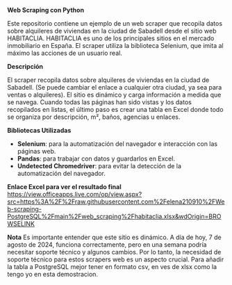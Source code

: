 **Web Scraping con Python** 

Este repositorio contiene un ejemplo de un web scraper que recopila datos sobre alquileres de viviendas 
en la ciudad de Sabadell desde el sitio web HABITACLIA. 
HABITACLIA es uno de los principales sitios en el mercado inmobiliario en España. 
El scraper utiliza la biblioteca Selenium, que imita al máximo las acciones de un usuario real.

**Descripción**

El scraper recopila datos sobre alquileres de viviendas en la ciudad de Sabadell. 
(Se puede cambiar el enlace a cualquier otra ciudad, ya sea para ventas o alquileres). 
El sitio es dinámico y carga información a medida que se navega. Cuando todas las páginas han sido vistas y los datos recopilados en listas, 
el último paso es crear una tabla en Excel donde todo se organiza por descripción, m², baños, agencias u enlaces.

**Bibliotecas Utilizadas**

- **Selenium**: para la automatización del navegador e interacción con las páginas web.
- **Pandas**: para trabajar con datos y guardarlos en Excel.
- **Undetected Chromedriver**: para evitar la detección de la automatización del navegador.

**Enlace Excel para ver el resultado final** 
https://view.officeapps.live.com/op/view.aspx?src=https%3A%2F%2Fraw.githubusercontent.com%2Felena210910%2FWeb-scraping-PostgreSQL%2Fmain%2Fweb_scraping%2Fhabitaclia.xlsx&wdOrigin=BROWSELINK

**Nota**
Es importante entender que este sitio es dinámico. A día de hoy, 7 de agosto de 2024, funciona correctamente, pero en una semana podría necesitar soporte técnico y algunos cambios. Por lo tanto, la necesidad de soporte técnico para estos scrapers web es un aspecto crucial. Para añadir la tabla a PostgreSQL mejor tener en formato csv, en ves de xlsx como la tengo yo en esta demostracion. 
